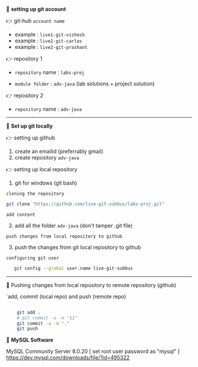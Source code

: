 :beginner: **setting up git account**

:point_right: git-hub `account name`

- example : `live1-git-vishesh`
- example : `live2-git-carlos`
- example : `live2-git-prashant`

:point_right: repository 1

- `repository` name : `labs-proj`

- `module folder` : `adv-java` (lab solutions + project solution)

:point_right: repository 2

- `repository` name : `adv-java`

---

:beginner: **Set up git locally**

:point_right: setting up github

1. create an emailid (preferrably gmail)
2. create repository `adv-java`

:point_right: setting up local repository

1. git for windows (git bash)

`cloning the repository`

```sh
git clone "https://github.com/live-git-subbus/labs-proj.git"
```

`add content`

2. add all the folder `adv-java` (don't tamper .git file)

`push changes from local repository to github`

3. push the changes from git local repository to github

`configuring git user`

```sh
   git config --global user.name live-git-subbus
```

---

:beginner: Pushing changes from local repository to remote repository (github)

`add, commit (local repo) and push (remote repo)

```sh

    git add .
    # git commit -a -m "$1"
    git commit -a -m "."
    git push
```

:beginner: **MySQL Software**  

MySQL Community Server 8.0.20 [ set root user password as "mysql" ]	https://dev.mysql.com/downloads/file/?id=495322

